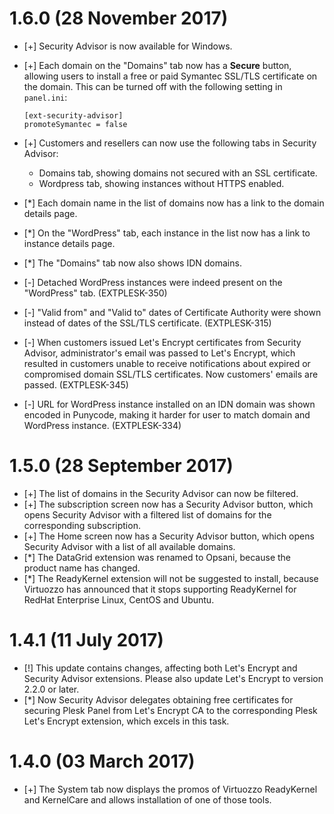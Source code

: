 # 1.6.0 (28 November 2017)

* [+] Security Advisor is now available for Windows.
* [+] Each domain on the "Domains" tab now has a **Secure** button, allowing users to install a free or paid Symantec SSL/TLS certificate on the domain. This can be turned off with the following setting in `panel.ini`:

      [ext-security-advisor]
      promoteSymantec = false
      
* [+] Customers and resellers can now use the following tabs in Security Advisor:
    * Domains tab, showing domains not secured with an SSL certificate.
    * Wordpress tab, showing instances without HTTPS enabled.
* [*] Each domain name in the list of domains now has a link to the domain details page.
* [*] On the "WordPress" tab, each instance in the list now has a link to instance details page.
* [*] The "Domains" tab now also shows IDN domains.
* [-] Detached WordPress instances were indeed present on the "WordPress" tab. (EXTPLESK-350)
* [-] "Valid from" and "Valid to" dates of Certificate Authority were shown instead of dates of the SSL/TLS certificate. (EXTPLESK-315)
* [-] When customers issued Let's Encrypt certificates from Security Advisor, administrator's email was passed to Let's Encrypt, which resulted in customers unable to receive notifications about expired or compromised domain SSL/TLS certificates. Now customers' emails are passed. (EXTPLESK-345)
* [-] URL for WordPress instance installed on an IDN domain was shown encoded in Punycode, making it harder for user to match domain and WordPress instance. (EXTPLESK-334)

# 1.5.0 (28 September 2017)

* [+] The list of domains in the Security Advisor can now be filtered.
* [+] The subscription screen now has a Security Advisor button, which opens Security Advisor with a filtered list of domains for the corresponding subscription.
* [+] The Home screen now has a Security Advisor button, which opens Security Advisor with a list of all available domains.
* [*] The DataGrid extension was renamed to Opsani, because the product name has changed.
* [*] The ReadyKernel extension will not be suggested to install, because Virtuozzo has announced that it stops supporting ReadyKernel for RedHat Enterprise Linux, CentOS and Ubuntu.

# 1.4.1 (11 July 2017)

* [!] This update contains changes, affecting both Let's Encrypt and Security Advisor extensions. Please also update Let's Encrypt to version 2.2.0 or later.
* [*] Now Security Advisor delegates obtaining free certificates for securing Plesk Panel from Let's Encrypt CA to the corresponding Plesk Let's Encrypt extension, which excels in this task.

# 1.4.0 (03 March 2017)

* [+] The System tab now displays the promos of Virtuozzo ReadyKernel and KernelCare and allows installation of one of those tools.
